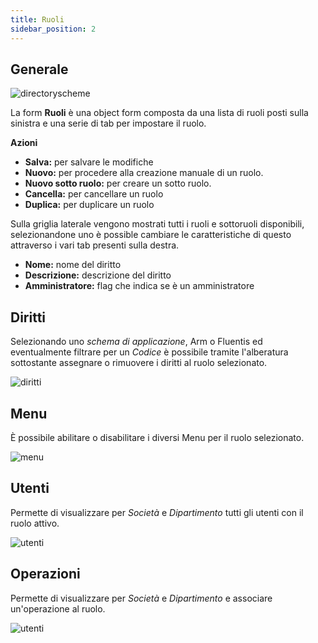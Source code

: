 ```yaml
---
title: Ruoli
sidebar_position: 2
---
```

## Generale

![directoryscheme](/img/fluentis/rights/rights.png)

La form **Ruoli** è una object form composta da una lista di ruoli posti sulla sinistra e una serie di tab per impostare il ruolo.


**Azioni**
* **Salva:** per salvare le modifiche
* **Nuovo:** per procedere alla creazione manuale di un ruolo. 
* **Nuovo sotto ruolo:** per creare un sotto ruolo.
* **Cancella:** per cancellare un ruolo 
* **Duplica:** per duplicare un ruolo  

Sulla griglia laterale vengono mostrati tutti i ruoli e sottoruoli disponibili, selezionandone uno è possible cambiare le caratteristiche di questo attraverso i vari tab presenti sulla destra.

* **Nome:** nome del diritto
* **Descrizione:** descrizione del diritto
* **Amministratore:** flag che indica se è un amministratore

## Diritti

Selezionando uno *schema di applicazione*, Arm o Fluentis ed eventualmente filtrare per un *Codice* è possibile tramite l'alberatura sottostante assegnare o rimuovere i diritti al ruolo selezionato.

![diritti](/img/fluentis/rights/roles1.png)

## Menu

È possibile abilitare o disabilitare i diversi Menu per il ruolo selezionato.

![menu](/img/fluentis/rights/roles2.png)

## Utenti

Permette di visualizzare per *Società* e *Dipartimento* tutti gli utenti con il ruolo attivo.

![utenti](/img/fluentis/rights/roles3.png)

## Operazioni

Permette di visualizzare per *Società* e *Dipartimento* e associare un'operazione al ruolo.

![utenti](/img/fluentis/rights/roles4.png)